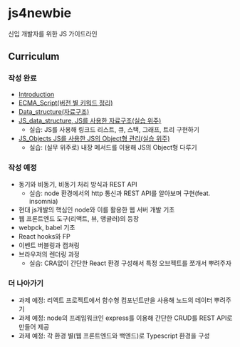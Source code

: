 # js4newbie

신입 개발자를 위한 JS 가이드라인

## Curriculum

### 작성 완료

- [Introduction](/Introduction/README.md)
- [ECMA_Script(버전 별 키워드 정리)](/ECMA_Script/README.md)
- [Data_structure(자료구조)](/Data_structure/README.md)
- [JS_data_structure, JS를 사용한 자료구조(실습 위주)](JS_data_scructure/README.md)
  - 실습: JS를 사용해 링크드 리스트, 큐, 스택, 그래프, 트리 구현하기
- [JS_Objects JS를 사용한 JS의 Object형 관리(실습 위주)](/JS_Objects/README.md)
  - 실습: (실무 위주로) 내장 메서드를 이용해 JS의 Object형 다루기

### 작성 예정

- 동기와 비동기, 비동기 처리 방식과 REST API
  - 실습: node 환경에서의 http 통신과 REST API를 알아보며 구현(feat. insomnia)
- 현대 js개발의 핵심인 node와 이를 활용한 웹 서버 개발 기초
- 웹 프론트엔드 도구(리액트, 뷰, 앵귤러)의 등장
- webpck, babel 기초
- React hooks와 FP
- 이벤트 버블링과 캡쳐링
- 브라우저의 렌더링 과정
  - 실습: CRA없이 간단한 React 환경 구성해서 특정 오브젝트를 쪼개서 뿌려주자

### 더 나아가기

- 과제 예정: 리액트 프로젝트에서 함수형 컴포넌트만을 사용해 노드의 데이터 뿌려주기
- 과제 예정: node의 프레임워크인 express를 이용해 간단한 CRUD를 REST API로 만들어 제공
- 과제 예정: 각 환경 별(웹 프론트엔드와 백엔드)로 Typescript 환경을 구성
